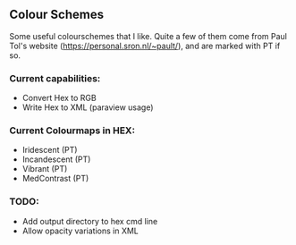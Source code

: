 ## Colour Schemes
Some useful colourschemes that I like. Quite a few of them come from Paul Tol's website (https://personal.sron.nl/~pault/), and are marked with PT if so. 

### Current capabilities:
- Convert Hex to RGB
- Write Hex to XML (paraview usage)

### Current Colourmaps in HEX:
- Iridescent (PT)
- Incandescent (PT)
- Vibrant (PT)
- MedContrast (PT)

### TODO:
- Add output directory to hex cmd line 
- Allow opacity variations in XML 


